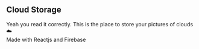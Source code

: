 ## Cloud Storage

Yeah you read it correctly. This is the place to store your pictures of clouds :cloud:  
Made with Reactjs and Firebase
